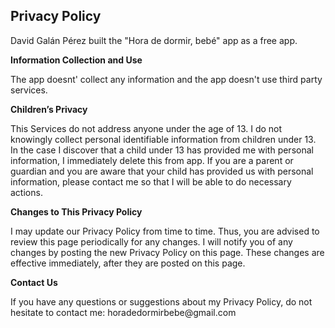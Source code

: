 <html>
<body>
<h2>Privacy Policy</h2>
<p>David Galán Pérez built the "Hora de dormir, bebé" app as a free app.</p>

<p><strong>Information Collection and Use</strong></p>
<p>The app doesnt' collect any information and the app doesn't use third party services.</p>

<p><strong>Children’s Privacy</strong></p>
<p>This Services do not address anyone under the age of 13. I do not knowingly collect personal
    identifiable information from children under 13. In the case I discover that a child under 13
    has provided me with personal information, I immediately delete this from app. If you
    are a parent or guardian and you are aware that your child has provided us with personal
    information, please contact me so that I will be able to do necessary actions.</p>

<p><strong>Changes to This Privacy Policy</strong></p>
<p>I may update our Privacy Policy from time to time. Thus, you are advised to review this page
    periodically for any changes. I will notify you of any changes by posting the new Privacy Policy
    on this page. These changes are effective immediately, after they are posted on this page.</p>

<p><strong>Contact Us</strong></p>
<p>If you have any questions or suggestions about my Privacy Policy, do not hesitate to contact
    me: horadedormirbebe@gmail.com</p>

</body>
</html>
